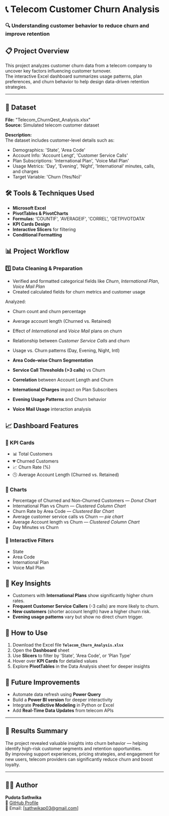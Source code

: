 # 📞 Telecom Customer Churn Analysis  
### 🔍 Understanding customer behavior to reduce churn and improve retention  

## 📋 Project Overview  
This project analyzes customer churn data from a telecom company to uncover key factors influencing customer turnover.  
The interactive Excel dashboard summarizes usage patterns, plan preferences, and churn behavior to help design data-driven retention strategies.  

---

## 📂 Dataset  
**File:** "Telecom_ChurnQest_Analysis.xlsx"  
**Source:** Simulated telecom customer dataset  

**Description:**  
The dataset includes customer-level details such as:  
- Demographics: 'State', 'Area Code'  
- Account Info: 'Account Lengt', 'Customer Service Calls'  
- Plan Subscriptions: 'International Plan', 'Voice Mail Plan'  
- Usage Metrics: 'Day', 'Evening', 'Night', 'International' minutes, calls, and charges  
- Target Variable: 'Churn (Yes/No)'  

## 🛠️ Tools & Techniques Used  
- **Microsoft Excel**  
- **PivotTables & PivotCharts**  
- **Formulas:** 'COUNTIF', 'AVERAGEIF', 'CORREL', 'GETPIVOTDATA'  
- **KPI Cards Design**  
- **Interactive Slicers** for filtering  
- **Conditional Formatting**  

## 📊 Project Workflow  

### 1️⃣ Data Cleaning & Preparation  
- Verified and formatted categorical fields like *Churn*, *International Plan*, *Voice Mail Plan*   
- Created calculated fields for churn metrics and customer usage  

Analyzed:  
- Churn count and churn percentage  
- Average account length (Churned vs. Retained)  
- Effect of *International* and *Voice Mail* plans on churn  
- Relationship between *Customer Service Calls* and churn  
- Usage vs. Churn patterns (Day, Evening, Night, Intl)  

- **Area Code–wise Churn Segmentation**  
- **Service Call Thresholds (>3 calls)** vs Churn  
- **Correlation** between Account Length and Churn  
- **International Charges** impact on Plan Subscribers  
- **Evening Usage Patterns** and Churn behavior  
- **Voice Mail Usage** interaction analysis  

## 📈 Dashboard Features  

### 🔹 KPI Cards  
- 📊 Total Customers  
- 💔 Churned Customers  
- 📈 Churn Rate (%)  
- 🕓 Average Account Length (Churned vs. Retained)  

### 🔹 Charts    
- Percentage of Churned and Non-Churned Customers — *Donut Chart*  
- International Plan vs Churn — *Clustered Column Chart*
- Churn Rate by Area Code — *Clustered Bar Chart*
- Average customer service calls vs Churn — *pie chart*
- Average Account length vs Churn — *Clustered Column Chart*
- Day Minutes vs Churn
  
### 🔹 Interactive Filters  
- State  
- Area Code  
- International Plan  
- Voice Mail Plan  

## 🧾 Key Insights  
- Customers with **International Plans** show significantly higher churn rates.  
- **Frequent Customer Service Callers** (-3 calls) are more likely to churn.  
- **New customers** (shorter account length) have a higher churn risk.    
- **Evening usage patterns** vary but show no direct churn trigger.  

## 🚀 How to Use  
1. Download the Excel file **`Telecom_Churn_Analysis.xlsx`**  
2. Open the **Dashboard** sheet  
3. Use **Slicers** to filter by 'State', 'Area Code', or 'Plan Type'  
4. Hover over **KPI Cards** for detailed values  
5. Explore **PivotTables** in the Data Analysis sheet for deeper insights  

## 🌱 Future Improvements  
- Automate data refresh using **Power Query**  
- Build a **Power BI version** for deeper interactivity  
- Integrate **Predictive Modeling** in Python or Excel  
- Add **Real-Time Data Updates** from telecom APIs  

---

## 🧠 Results Summary  
The project revealed valuable insights into churn behavior — helping identify high-risk customer segments and retention opportunities.  
By improving support experiences, pricing strategies, and engagement for new users, telecom providers can significantly reduce churn and boost loyalty.  

---

## 👩‍💻 Author  
**Pudota Sathwika**  
🔗 [GitHub Profile](https://github.com/sathwikap03)  
📧 Email: [sathwikap03@gmail.com]  

